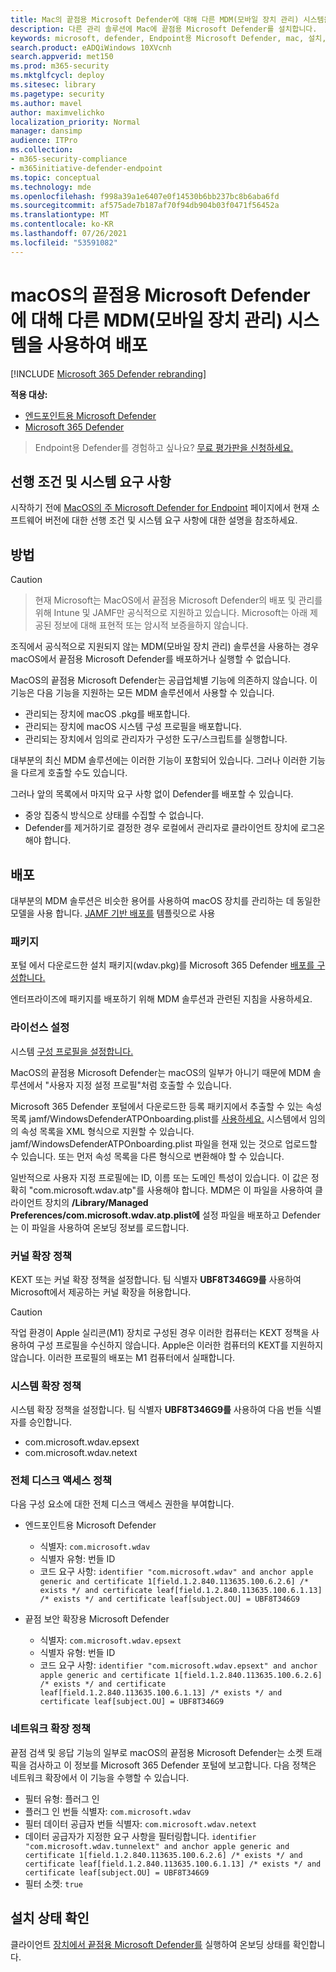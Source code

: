 ```yaml
---
title: Mac의 끝점용 Microsoft Defender에 대해 다른 MDM(모바일 장치 관리) 시스템을 사용하여 배포
description: 다른 관리 솔루션에 Mac에 끝점용 Microsoft Defender를 설치합니다.
keywords: microsoft, defender, Endpoint용 Microsoft Defender, mac, 설치, 배포, macos, 카탈로니아, mojave, high sierra
search.product: eADQiWindows 10XVcnh
search.appverid: met150
ms.prod: m365-security
ms.mktglfcycl: deploy
ms.sitesec: library
ms.pagetype: security
ms.author: mavel
author: maximvelichko
localization_priority: Normal
manager: dansimp
audience: ITPro
ms.collection:
- m365-security-compliance
- m365initiative-defender-endpoint
ms.topic: conceptual
ms.technology: mde
ms.openlocfilehash: f998a39a1e6407e0f14530b6bb237bc8b6aba6fd
ms.sourcegitcommit: af575ade7b187af70f94db904b03f0471f56452a
ms.translationtype: MT
ms.contentlocale: ko-KR
ms.lasthandoff: 07/26/2021
ms.locfileid: "53591082"
---
```

# <a name="deployment-with-a-different-mobile-device-management-mdm-system-for-microsoft-defender-for-endpoint-on-macos"></a>macOS의 끝점용 Microsoft Defender에 대해 다른 MDM(모바일 장치 관리) 시스템을 사용하여 배포

[!INCLUDE [Microsoft 365 Defender rebranding](../../includes/microsoft-defender.md)]


**적용 대상:**
- [엔드포인트용 Microsoft Defender](https://go.microsoft.com/fwlink/p/?linkid=2154037)
- [Microsoft 365 Defender](https://go.microsoft.com/fwlink/?linkid=2118804)

> Endpoint용 Defender를 경험하고 싶나요? [무료 평가판을 신청하세요.](https://www.microsoft.com/microsoft-365/windows/microsoft-defender-atp?ocid=docs-wdatp-investigateip-abovefoldlink)
 
## <a name="prerequisites-and-system-requirements"></a>선행 조건 및 시스템 요구 사항

시작하기 전에 [MacOS의 주 Microsoft Defender for Endpoint](microsoft-defender-endpoint-mac.md) 페이지에서 현재 소프트웨어 버전에 대한 선행 조건 및 시스템 요구 사항에 대한 설명을 참조하세요.


## <a name="approach"></a>방법

> [!CAUTION]

> 현재 Microsoft는 MacOS에서 끝점용 Microsoft Defender의 배포 및 관리를 위해 Intune 및 JAMF만 공식적으로 지원하고 있습니다. Microsoft는 아래 제공된 정보에 대해 표현적 또는 암시적 보증을하지 않습니다.

조직에서 공식적으로 지원되지 않는 MDM(모바일 장치 관리) 솔루션을 사용하는 경우 macOS에서 끝점용 Microsoft Defender를 배포하거나 실행할 수 없습니다.

MacOS의 끝점용 Microsoft Defender는 공급업체별 기능에 의존하지 않습니다. 이 기능은 다음 기능을 지원하는 모든 MDM 솔루션에서 사용할 수 있습니다.

- 관리되는 장치에 macOS .pkg를 배포합니다.
- 관리되는 장치에 macOS 시스템 구성 프로필을 배포합니다.
- 관리되는 장치에서 임의로 관리자가 구성한 도구/스크립트를 실행합니다.

대부분의 최신 MDM 솔루션에는 이러한 기능이 포함되어 있습니다. 그러나 이러한 기능을 다르게 호출할 수도 있습니다.

그러나 앞의 목록에서 마지막 요구 사항 없이 Defender를 배포할 수 있습니다.

- 중앙 집중식 방식으로 상태를 수집할 수 없습니다.
- Defender를 제거하기로 결정한 경우 로컬에서 관리자로 클라이언트 장치에 로그온해야 합니다.

## <a name="deployment"></a>배포

대부분의 MDM 솔루션은 비슷한 용어를 사용하여 macOS 장치를 관리하는 데 동일한 모델을 사용 합니다. [JAMF 기반 배포를](mac-install-with-jamf.md) 템플릿으로 사용

### <a name="package"></a>패키지

포털 에서 [](mac-install-with-jamf.md)다운로드한 설치 패키지(wdav.pkg)를 Microsoft 365 Defender [배포를 구성합니다.](mac-install-with-jamf.md)

엔터프라이즈에 패키지를 배포하기 위해 MDM 솔루션과 관련된 지침을 사용하세요.

### <a name="license-settings"></a>라이선스 설정

시스템 [구성 프로필을 설정합니다.](mac-install-with-jamf.md) 

MacOS의 끝점용 Microsoft Defender는 macOS의 일부가 아니기 때문에 MDM 솔루션에서 "사용자 지정 설정 프로필"처럼 호출할 수 있습니다.

Microsoft 365 Defender 포털에서 다운로드한 등록 패키지에서 추출할 수 있는 속성 목록 jamf/WindowsDefenderATPOnboarding.plist를 [사용하세요.](mac-install-with-jamf.md)
시스템에서 임의의 속성 목록을 XML 형식으로 지원할 수 있습니다. jamf/WindowsDefenderATPOnboarding.plist 파일을 현재 있는 것으로 업로드할 수 있습니다.
또는 먼저 속성 목록을 다른 형식으로 변환해야 할 수 있습니다.

일반적으로 사용자 지정 프로필에는 ID, 이름 또는 도메인 특성이 있습니다. 이 값은 정확히 "com.microsoft.wdav.atp"를 사용해야 합니다.
MDM은 이 파일을 사용하여 클라이언트 장치의 **/Library/Managed Preferences/com.microsoft.wdav.atp.plist에** 설정 파일을 배포하고 Defender는 이 파일을 사용하여 온보딩 정보를 로드합니다.

### <a name="kernel-extension-policy"></a>커널 확장 정책

KEXT 또는 커널 확장 정책을 설정합니다. 팀 식별자 **UBF8T346G9를** 사용하여 Microsoft에서 제공하는 커널 확장을 허용합니다.

> [!CAUTION]
> 작업 환경이 Apple 실리콘(M1) 장치로 구성된 경우 이러한 컴퓨터는 KEXT 정책을 사용하여 구성 프로필을 수신하지 않습니다.
> Apple은 이러한 컴퓨터의 KEXT를 지원하지 않습니다. 이러한 프로필의 배포는 M1 컴퓨터에서 실패합니다.

### <a name="system-extension-policy"></a>시스템 확장 정책

시스템 확장 정책을 설정합니다. 팀 식별자 **UBF8T346G9를** 사용하여 다음 번들 식별자를 승인합니다.

- com.microsoft.wdav.epsext
- com.microsoft.wdav.netext

### <a name="full-disk-access-policy"></a>전체 디스크 액세스 정책

다음 구성 요소에 대한 전체 디스크 액세스 권한을 부여합니다.

- 엔드포인트용 Microsoft Defender
    - 식별자: `com.microsoft.wdav`
    - 식별자 유형: 번들 ID
    - 코드 요구 사항: `identifier "com.microsoft.wdav" and anchor apple generic and certificate 1[field.1.2.840.113635.100.6.2.6] /* exists */ and certificate leaf[field.1.2.840.113635.100.6.1.13] /* exists */ and certificate leaf[subject.OU] = UBF8T346G9`

- 끝점 보안 확장용 Microsoft Defender
    - 식별자: `com.microsoft.wdav.epsext`
    - 식별자 유형: 번들 ID
    - 코드 요구 사항: `identifier "com.microsoft.wdav.epsext" and anchor apple generic and certificate 1[field.1.2.840.113635.100.6.2.6] /* exists */ and certificate leaf[field.1.2.840.113635.100.6.1.13] /* exists */ and certificate leaf[subject.OU] = UBF8T346G9`

### <a name="network-extension-policy"></a>네트워크 확장 정책

끝점 검색 및 응답 기능의 일부로 macOS의 끝점용 Microsoft Defender는 소켓 트래픽을 검사하고 이 정보를 Microsoft 365 Defender 포털에 보고합니다. 다음 정책은 네트워크 확장에서 이 기능을 수행할 수 있습니다.

- 필터 유형: 플러그 인
- 플러그 인 번들 식별자: `com.microsoft.wdav`
- 필터 데이터 공급자 번들 식별자: `com.microsoft.wdav.netext`
- 데이터 공급자가 지정한 요구 사항을 필터링합니다. `identifier "com.microsoft.wdav.tunnelext" and anchor apple generic and certificate 1[field.1.2.840.113635.100.6.2.6] /* exists */ and certificate leaf[field.1.2.840.113635.100.6.1.13] /* exists */ and certificate leaf[subject.OU] = UBF8T346G9`
- 필터 소켓: `true`

## <a name="check-installation-status"></a>설치 상태 확인

클라이언트 [장치에서 끝점용 Microsoft Defender를](mac-install-with-jamf.md) 실행하여 온보딩 상태를 확인합니다.
